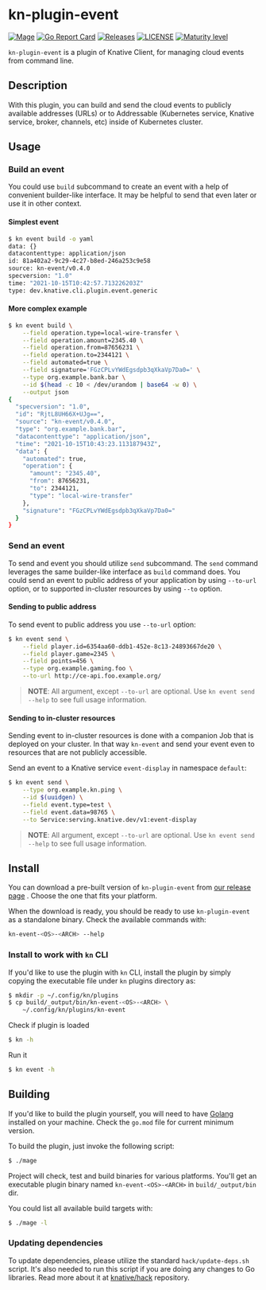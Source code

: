 # kn-plugin-event

[![Mage](https://github.com/knative-extensions/kn-plugin-event/actions/workflows/go.yml/badge.svg?branch=main)](https://github.com/knative-extensions/kn-plugin-event/actions/workflows/go.yml)
[![Go Report Card](https://goreportcard.com/badge/knative-extensions/kn-plugin-event)](https://goreportcard.com/report/knative-extensions/kn-plugin-event)
[![Releases](https://img.shields.io/github/release-pre/knative-extensions/kn-plugin-event.svg?sort=semver)](https://github.com/knative-extensions/kn-plugin-event/releases)
[![LICENSE](https://img.shields.io/github/license/knative-extensions/kn-plugin-event.svg)](https://github.com/knative-extensions/kn-plugin-event/blob/main/LICENSE)
[![Maturity level](https://img.shields.io/badge/Maturity%20level-ALPHA-red)](https://github.com/knative/community/tree/main/mechanics/MATURITY-LEVELS.md)

`kn-plugin-event` is a plugin of Knative Client, for managing cloud events from
command line.

## Description

With this plugin, you can build and send the cloud events to publicly available
addresses (URLs) or to Addressable (Kubernetes service, Knative service, broker,
channels, etc) inside of Kubernetes cluster.

## Usage

### Build an event

You could use `build` subcommand to create an event with a help of convenient
builder-like interface. It may be helpful to send that even later or use it in
other context.

#### Simplest event

```sh
$ kn event build -o yaml
data: {}
datacontenttype: application/json
id: 81a402a2-9c29-4c27-b8ed-246a253c9e58
source: kn-event/v0.4.0
specversion: "1.0"
time: "2021-10-15T10:42:57.713226203Z"
type: dev.knative.cli.plugin.event.generic
```

#### More complex example

```sh
$ kn event build \
    --field operation.type=local-wire-transfer \
    --field operation.amount=2345.40 \
    --field operation.from=87656231 \
    --field operation.to=2344121 \
    --field automated=true \
    --field signature='FGzCPLvYWdEgsdpb3qXkaVp7Da0=' \
    --type org.example.bank.bar \
    --id $(head -c 10 < /dev/urandom | base64 -w 0) \
    --output json
{
  "specversion": "1.0",
  "id": "RjtL8UH66X+UJg==",
  "source": "kn-event/v0.4.0",
  "type": "org.example.bank.bar",
  "datacontenttype": "application/json",
  "time": "2021-10-15T10:43:23.113187943Z",
  "data": {
    "automated": true,
    "operation": {
      "amount": "2345.40",
      "from": 87656231,
      "to": 2344121,
      "type": "local-wire-transfer"
    },
    "signature": "FGzCPLvYWdEgsdpb3qXkaVp7Da0="
  }
}
```

### Send an event

To send and event you should utilize `send` subcommand. The `send` command
leverages the same builder-like interface as `build` command does. You could
send an event to public address of your application by using `--to-url` option,
or to supported in-cluster resources by using `--to` option.

#### Sending to public address

To send event to public address you use `--to-url` option:

```sh
$ kn event send \
    --field player.id=6354aa60-ddb1-452e-8c13-24893667de20 \
    --field player.game=2345 \
    --field points=456 \
    --type org.example.gaming.foo \
    --to-url http://ce-api.foo.example.org/
```

> **NOTE**: All argument, except `--to-url` are optional. Use
> `kn event send --help` to see full usage information.

#### Sending to in-cluster resources

Sending event to in-cluster resources is done with a companion Job that is
deployed on your cluster. In that way `kn-event` and send your event even to
resources that are not publicly accessible.

Send an event to a Knative service `event-display` in namespace `default`:

```sh
$ kn event send \
    --type org.example.kn.ping \
    --id $(uuidgen) \
    --field event.type=test \
    --field event.data=98765 \
    --to Service:serving.knative.dev/v1:event-display
```

> **NOTE**: All argument, except `--to-url` are optional. Use
> `kn event send --help` to see full usage information.

## Install

You can download a pre-built version of `kn-plugin-event` from
[our release page](https://github.com/knative-extensions/kn-plugin-event/releases)
. Choose the one that fits your platform.

When the download is ready, you should be ready to use `kn-plugin-event` as a
standalone binary. Check the available commands with:

```sh
kn-event-<OS>-<ARCH> --help
```

### Install to work with `kn` CLI

If you'd like to use the plugin with `kn` CLI, install the plugin by simply
copying the executable file under `kn` plugins directory as:

```sh
$ mkdir -p ~/.config/kn/plugins
$ cp build/_output/bin/kn-event-<OS>-<ARCH> \
    ~/.config/kn/plugins/kn-event
```

Check if plugin is loaded

```sh
$ kn -h
```

Run it

```sh
$ kn event -h
```

## Building

If you'd like to build the plugin yourself, you will need to have
[Golang](https://golang.org/) installed on your machine. Check the `go.mod` file
for current minimum version.

To build the plugin, just invoke the following script:

```sh
$ ./mage
```

Project will check, test and build binaries for various platforms. You'll get an
executable plugin binary named `kn-event-<OS>-<ARCH>` in `build/_output/bin`
dir.

You could list all available build targets with:

```sh
$ ./mage -l
```

### Updating dependencies

To update dependencies, please utilize the standard `hack/update-deps.sh`
script. It's also needed to run this script if you are doing any changes to Go
libraries. Read more about it at [knative/hack](https://github.com/knative/hack)
repository.

